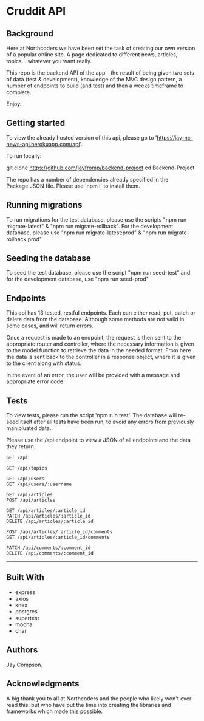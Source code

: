 # Cruddit API

## Background

Here at Northcoders we have been set the task of creating our own version of a popular online site. A page dedicated to different news, articles, topics... whatever you want really. 

This repo is the backend API of the app - the result of being given two sets of data (test & development), knowledge of the MVC design pattern, a number of endpoints to build (and test) and then a weeks timeframe to complete.

Enjoy. 

## Getting started

To view the already hosted version of this api, please go to 'https://jay-nc-news-api.herokuapp.com/api'.

To run locally:

git clone https://github.com/jayfromp/backend-project
cd Backend-Project

The repo has a number of dependencies already specified in the Package.JSON file. Please use 'npm i' to install them.

## Running migrations
 To run migrations for the test database, please use the scripts "npm run migrate-latest" & "npm run migrate-rollback". For the development database, please use "npm run migrate-latest:prod" & "npm run migrate-rollback:prod"

## Seeding the database 

To seed the test database, please use the script "npm run seed-test" and for the development database, use "npm run seed-prod".

## Endpoints
This api has 13 tested, restful endpoints. Each can either read, put, patch or delete data from the database. Although some methods are not valid in some cases, and will return errors. 

Once a request is made to an endpoint, the request is then sent to the appropriate router and controller, where the necessary information is given to the model function to retrieve the data in the needed format. From here the data is sent back to the controller in a response object, where it is given to the client along with status.

In the event of an error, the user will be provided with a message and appropriate error code.

## Tests
To view tests, please run the script 'npm run test'. The database will re-seed itself after all tests have been run, to avoid any errors from previously manipluated data.

Please use the /api endpoint to view a JSON of all endpoints and the data they return.

```
GET /api

GET /api/topics

GET /api/users
GET /api/users/:username

GET /api/articles
POST /api/articles

GET /api/articles/:article_id
PATCH /api/articles/:article_id
DELETE /api/articles/:article_id

POST /api/articles/:article_id/comments
GET /api/articles/:article_id/comments

PATCH /api/comments/:comment_id
DELETE /api/comments/:comment_id

```

---

## Built With
- express
- axios
- knex
- postgres
- supertest
- mocha
- chai


## Authors
Jay Compson. 

## Acknowledgments
A big thank you to all at Northcoders and the people who likely won't ever read this, but who have put the time into creating the libraries and frameworks which made this possible. 
